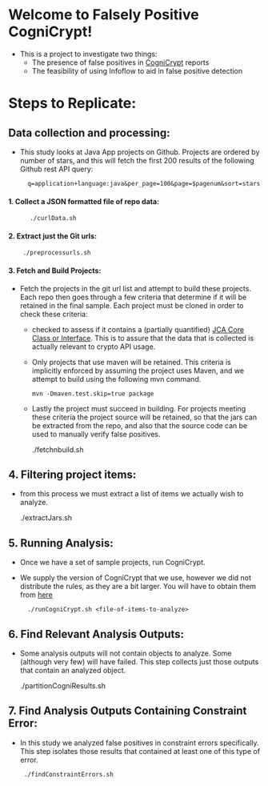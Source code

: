 # Welcome to Falsely Positive CogniCrypt!
  * This is a project to investigate two things:
    * The presence of false positives in [CogniCrypt](https://github.com/CROSSINGTUD/CryptoAnalysis) reports
    * The feasibility of using Infoflow to aid in false positive detection


# Steps to Replicate:
 ## Data collection and processing:
  * This study looks at Java App projects on Github. Projects are ordered by number of stars, and this will fetch the first 200 results of the following Github rest API query:



          q=application+language:java&per_page=100&page=$pagenum&sort=stars    
  

 ####  1. Collect a JSON formatted file of repo data:




    	  ./curlData.sh


 ####  2. Extract just the Git urls:





        ./preprocessurls.sh


 #### 3. Fetch and Build Projects:
 * Fetch the projects in the git url list and attempt to build these projects. Each repo then goes through a few criteria that determine if it will be retained in the final sample. Each project must be cloned in order to check these criteria:
   * checked to assess if it contains a (partially quantified) [JCA Core Class or Interface](https://docs.oracle.com/javase/9/security/java-cryptography-architecture-jca-reference-guide.htm#JSSEC-GUID-71693272-7F57-4155-99F9-A2139271FD6D). This is to assure that the data that is collected is actually relevant to crypto API usage.
   * Only projects that use maven will be retained. This criteria is implicitly enforced by assuming the project uses Maven, and we attempt to build using the following mvn command.


     	 mvn -Dmaven.test.skip=true package

	 
   * Lastly the project must succeed in building. For projects meeting these criteria the project source will be retained, so that the jars can be extracted from the repo, and also that the source code can be used to manually verify false positives.





        ./fetchnbuild.sh

 ## 4. Filtering project items:
 * from this process we must extract a list of items we actually wish to analyze. 


   	./extractJars.sh

 ## 5. Running Analysis:
 * Once we have a set of sample projects, run CogniCrypt.
 * We supply the version of CogniCrypt that we use, however we did not distribute the rules, as they are a bit larger. You will have to obtain them from [here](https://github.com/CROSSINGTUD/CryptoAnalysis/releases/download/2.0/JCA_rules.zip)


      	 ./runCogniCrypt.sh <file-of-items-to-analyze>


 ## 6. Find Relevant Analysis Outputs:
 * Some analysis outputs will not contain objects to analyze. Some (although very few) will have failed. This step collects just those outputs that contain an analyzed object.


   	 ./partitionCogniResults.sh


 ## 7. Find Analysis Outputs Containing Constraint Error:
 * In this study we analyzed false positives in constraint errors specifically. This step isolates those results that contained at least one of this type of error.




        ./findConstraintErrors.sh